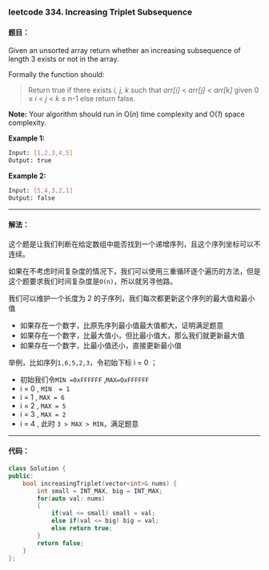 ### leetcode 334. Increasing Triplet Subsequence 

#### 题目：

Given an unsorted array return whether an increasing subsequence of length 3 exists or not in the array.

Formally the function should:

> Return true if there exists *i, j, k* 
> such that *arr[i]* < *arr[j]* < *arr[k]* given 0 ≤ *i* < *j* < *k* ≤ *n*-1 else return false.

**Note:** Your algorithm should run in O(*n*) time complexity and O(*1*) space complexity.

**Example 1:**

```bash
Input: [1,2,3,4,5]
Output: true
```

**Example 2:**

```bash
Input: [5,4,3,2,1]
Output: false
```

-----

#### 解法：

这个题是让我们判断在给定数组中能否找到一个递增序列，且这个序列坐标可以不连续。

如果在不考虑时间复杂度的情况下，我们可以使用三重循环逐个遍历的方法，但是这个题要求我们时间复杂度是`O(n)`，所以就另寻他路。

我们可以维护一个长度为 2 的子序列，我们每次都更新这个序列的最大值和最小值

- 如果存在一个数字，比原先序列最小值最大值都大，证明满足题意
- 如果存在一个数字，比最大值小，但比最小值大，那么我们就更新最大值
- 如果存在一个数字，比最小值还小，直接更新最小值

举例，比如序列`1,6,5,2,3`，令初始下标 i = 0 ；

- 初始我们令`MIN =0xFFFFFF` ,`MAX=OxFFFFFF`
- i =  0 , `MIN  = 1`
- i =  1 , `MAX = 6`
- i =  2 , `MAX = 5`
- i =  3 , `MAX = 2`
- i =  4 ,  此时 `3 > MAX > MIN`，满足题意

------

#### 代码：

```cpp
class Solution {
public:
    bool increasingTriplet(vector<int>& nums) {
        int small = INT_MAX, big = INT_MAX;
        for(auto val: nums)
        {
            if(val <= small) small = val;
            else if(val <= big) big = val;
            else return true;
        }
        return false;
    }
};
```

